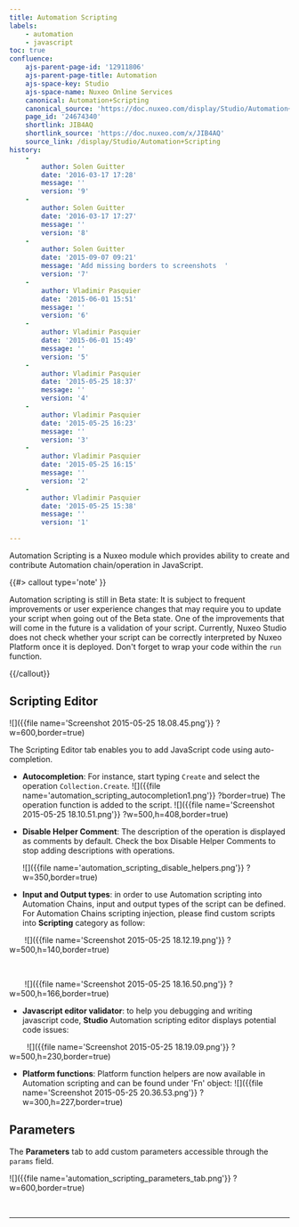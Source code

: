 ```yaml
---
title: Automation Scripting
labels:
    - automation
    - javascript
toc: true
confluence:
    ajs-parent-page-id: '12911806'
    ajs-parent-page-title: Automation
    ajs-space-key: Studio
    ajs-space-name: Nuxeo Online Services
    canonical: Automation+Scripting
    canonical_source: 'https://doc.nuxeo.com/display/Studio/Automation+Scripting'
    page_id: '24674340'
    shortlink: JIB4AQ
    shortlink_source: 'https://doc.nuxeo.com/x/JIB4AQ'
    source_link: /display/Studio/Automation+Scripting
history:
    - 
        author: Solen Guitter
        date: '2016-03-17 17:28'
        message: ''
        version: '9'
    - 
        author: Solen Guitter
        date: '2016-03-17 17:27'
        message: ''
        version: '8'
    - 
        author: Solen Guitter
        date: '2015-09-07 09:21'
        message: 'Add missing borders to screenshots  '
        version: '7'
    - 
        author: Vladimir Pasquier
        date: '2015-06-01 15:51'
        message: ''
        version: '6'
    - 
        author: Vladimir Pasquier
        date: '2015-06-01 15:49'
        message: ''
        version: '5'
    - 
        author: Vladimir Pasquier
        date: '2015-05-25 18:37'
        message: ''
        version: '4'
    - 
        author: Vladimir Pasquier
        date: '2015-05-25 16:23'
        message: ''
        version: '3'
    - 
        author: Vladimir Pasquier
        date: '2015-05-25 16:15'
        message: ''
        version: '2'
    - 
        author: Vladimir Pasquier
        date: '2015-05-25 15:38'
        message: ''
        version: '1'

---
```

Automation Scripting is a Nuxeo module which provides ability to create and contribute Automation chain/operation in JavaScript.

{{#> callout type='note' }}

Automation scripting is still in Beta state: It is subject to frequent improvements or user experience changes that may require you to update your script when going out of the Beta state. One of the improvements that will come in the future is a validation of your script. Currently, Nuxeo Studio does not check whether your script can be correctly interpreted by Nuxeo Platform once it is deployed. Don't forget to wrap your code within the `run` function.

{{/callout}}

## Scripting Editor

![]({{file name='Screenshot 2015-05-25 18.08.45.png'}} ?w=600,border=true)

The Scripting Editor tab enables you to add JavaScript code using auto-completion.

*   **Autocompletion**: For instance, start typing `Create` and select the operation `Collection.Create`.
    ![]({{file name='automation_scripting_autocompletion1.png'}} ?border=true)
    The operation function is added to the script.
    ![]({{file name='Screenshot 2015-05-25 18.10.51.png'}} ?w=500,h=408,border=true)

*   **Disable Helper Comment**: The description of the operation is displayed as comments by default. Check the box Disable Helper Comments to stop adding descriptions with operations.

    ![]({{file name='automation_scripting_disable_helpers.png'}} ?w=350,border=true)

*   **Input and Output types**: in order to use Automation scripting into Automation Chains, input and output types of the script can be defined. For Automation Chains scripting injection, please find custom scripts into **Scripting** category as follow:

&nbsp;&nbsp;&nbsp;&nbsp;&nbsp;&nbsp; ![]({{file name='Screenshot 2015-05-25 18.12.19.png'}} ?w=500,h=140,border=true)

&nbsp;

&nbsp;&nbsp;&nbsp;&nbsp;&nbsp;&nbsp; ![]({{file name='Screenshot 2015-05-25 18.16.50.png'}} ?w=500,h=166,border=true)

*   **Javascript editor validator**: to help you debugging and writing javascript code, **Studio** Automation scripting editor displays potential code issues:

&nbsp;&nbsp;&nbsp;&nbsp;&nbsp;&nbsp;&nbsp; ![]({{file name='Screenshot 2015-05-25 18.19.09.png'}} ?w=500,h=230,border=true)

*   **Platform functions**: Platform function helpers are now available in Automation scripting and can be found under 'Fn' object:
    ![]({{file name='Screenshot 2015-05-25 20.36.53.png'}} ?w=300,h=227,border=true)

## Parameters

The **Parameters** tab to add custom parameters accessible through the `params` field.

![]({{file name='automation_scripting_parameters_tab.png'}} ?w=600,border=true)

&nbsp;

* * *